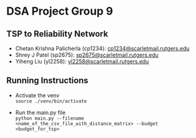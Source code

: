 # DSA Project Group 9
## TSP to Reliability Network

- Chetan Krishna Palicherla (cp1234): cp1234@scarletmail.rutgers.edu 
- Shrey J Patel (sp2675): sp2675@scarletmail.rutgers.edu
- Yiheng Liu (yl2258): yl2258@scarletmail.rutgers.edu

## Running Instructions

- Activate the venv <br>
`source ./venv/bin/activate`

- Run the main.py file <br>
`python main.py --filename <name_of_the_csv_file_with_distance_matrix> --budget <budget_for_tsp>`

